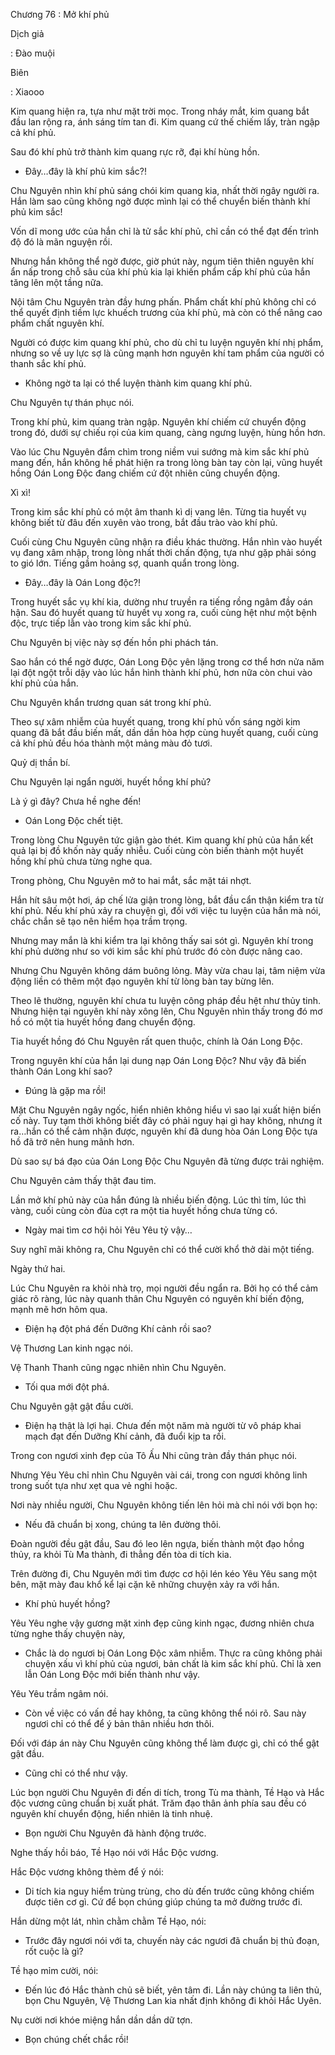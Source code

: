 




Chương 76 : Mở khí phủ


Dịch giả

: Đào muội

Biên

: Xiaooo

Kim quang hiện ra, tựa như mặt trời mọc. Trong nháy mắt, kim quang bắt đầu lan rộng ra, ánh sáng tím tan đi. Kim quang cứ thế chiếm lấy, tràn ngập cả khí phủ.

Sau đó khí phủ trở thành kim quang rực rỡ, đại khí hùng hồn.

- Đây…đây là khí phủ kim sắc?!

Chu Nguyên nhìn khí phủ sáng chói kim quang kia, nhất thời ngây người ra. Hắn làm sao cũng không ngờ được mình lại có thể chuyển biến thành khí phủ kim sắc!

Vốn dĩ mong ước của hắn chỉ là tử sắc khí phủ, chỉ cần có thể đạt đến trình độ đó là mãn nguyện rồi.

Nhưng hắn không thể ngờ được, giờ phút này, ngụm tiên thiên nguyên khí ẩn nấp trong chỗ sâu của khí phủ kia lại khiến phẩm cấp khí phủ của hắn tăng lên một tầng nữa.

Nội tâm Chu Nguyên tràn đầy hưng phấn. Phẩm chất khí phủ không chỉ có thể quyết định tiềm lực khuếch trương của khí phủ, mà còn có thể nâng cao phẩm chất nguyên khí.

Người có được kim quang khí phủ, cho dù chỉ tu luyện nguyên khí nhị phẩm, nhưng so về uy lực sợ là cũng mạnh hơn nguyên khí tam phẩm của người có thanh sắc khí phủ.

- Không ngờ ta lại có thể luyện thành kim quang khí phủ.

Chu Nguyên tự thán phục nói.

Trong khí phủ, kim quang tràn ngập. Nguyên khí chiếm cứ chuyển động trong đó, dưới sự chiếu rọi của kim quang, càng ngưng luyện, hùng hồn hơn.

Vào lúc Chu Nguyên đắm chìm trong niềm vui sướng mà kim sắc khí phủ mang đến, hắn không hề phát hiện ra trong lòng bàn tay còn lại, vũng huyết hồng Oán Long Độc đang chiếm cứ đột nhiên cũng chuyển động.

Xì xì!

Trong kim sắc khí phủ có một âm thanh kì dị vang lên. Từng tia huyết vụ không biết từ đâu đến xuyên vào trong, bắt đầu trào vào khí phủ.

Cuối cùng Chu Nguyên cũng nhận ra điều khác thường. Hắn nhìn vào huyết vụ đang xâm nhập, trong lòng nhất thời chấn động, tựa như gặp phải sóng to gió lớn. Tiếng gầm hoảng sợ, quanh quẩn trong lòng.

- Đây…đây là Oán Long độc?!

Trong huyết sắc vụ khí kia, dường như truyền ra tiếng rồng ngâm đầy oán hận. Sau đó huyết quang từ huyết vụ xong ra, cuối cùng hệt như một bệnh độc, trực tiếp lẫn vào trong kim sắc khí phủ.

Chu Nguyên bị việc này sợ đến hồn phi phách tán.

Sao hắn có thể ngờ được, Oán Long Độc yên lặng trong cơ thể hơn nửa năm lại đột ngột trỗi dậy vào lúc hắn hình thành khí phủ, hơn nữa còn chui vào khí phủ của hắn.

Chu Nguyên khẩn trương quan sát trong khí phủ.

Theo sự xâm nhiễm của huyết quang, trong khí phủ vốn sáng ngời kim quang đã bắt đầu biến mất, dần dần hòa hợp cùng huyết quang, cuối cùng cả khí phủ đều hóa thành một mảng màu đỏ tươi.

Quỷ dị thần bí.

Chu Nguyên lại ngẩn người, huyết hồng khí phủ?

Là ý gì đây? Chưa hề nghe đến!

- Oán Long Độc chết tiệt.

Trong lòng Chu Nguyên tức giận gào thét. Kim quang khí phủ của hắn kết quả lại bị đồ khốn này quấy nhiễu. Cuối cùng còn biến thành một huyết hồng khí phủ chưa từng nghe qua.

Trong phòng, Chu Nguyên mở to hai mắt, sắc mặt tái nhợt.

Hắn hít sâu một hơi, áp chế lửa giận trong lòng, bắt đầu cẩn thận kiểm tra từ khí phủ. Nếu khí phủ xảy ra chuyện gì, đối với việc tu luyện của hắn mà nói, chắc chắn sẽ tạo nên hiểm họa trầm trọng.

Nhưng may mắn là khi kiểm tra lại không thấy sai sót gì. Nguyên khí trong khí phủ dường như so với kim sắc khí phủ trước đó còn được nâng cao.

Nhưng Chu Nguyên không dám buông lỏng. Mày vừa chau lại, tâm niệm vừa động liền có thêm một đạo nguyên khí từ lòng bàn tay bừng lên.

Theo lẽ thường, nguyên khí chưa tu luyện công pháp đều hệt như thủy tinh. Nhưng hiện tại nguyên khí này xông lên, Chu Nguyên nhìn thấy trong đó mơ hồ có một tia huyết hồng đang chuyển động.

Tia huyết hồng đó Chu Nguyên rất quen thuộc, chính là Oán Long Độc.

Trong nguyên khí của hắn lại dung nạp Oán Long Độc? Như vậy đã biến thành Oán Long khí sao?

- Đúng là gặp ma rồi!

Mặt Chu Nguyên ngây ngốc, hiển nhiên không hiểu vì sao lại xuất hiện biến cố này. Tuy tạm thời không biết đây có phải nguy hại gì hay không, nhưng ít ra…hắn có thể cảm nhận được, nguyên khí đã dung hòa Oán Long Độc tựa hồ đã trở nên hung mãnh hơn.

Dù sao sự bá đạo của Oán Long Độc Chu Nguyên đã từng được trải nghiệm.

Chu Nguyên cảm thấy thật đau tim.

Lần mở khí phủ này của hắn đúng là nhiều biến động. Lúc thì tím, lúc thì vàng, cuối cùng còn đùa cợt ra một tia huyết hồng chưa từng có.

- Ngày mai tìm cơ hội hỏi Yêu Yêu tỷ vậy…

Suy nghĩ mãi không ra, Chu Nguyên chỉ có thể cười khổ thở dài một tiếng.

Ngày thứ hai.

Lúc Chu Nguyên ra khỏi nhà trọ, mọi người đều ngẩn ra. Bởi họ có thể cảm giác rõ ràng, lúc này quanh thân Chu Nguyên có nguyên khí biến động, mạnh mẽ hơn hôm qua.

- Điện hạ đột phá đến Dưỡng Khí cảnh rồi sao?

Vệ Thương Lan kinh ngạc nói.

Vệ Thanh Thanh cũng ngạc nhiên nhìn Chu Nguyên.

- Tối qua mới đột phá.

Chu Nguyên gật gật đầu cười.

- Điện hạ thật là lợi hại. Chưa đến một năm mà người từ vô pháp khai mạch đạt đến Dưỡng Khí cảnh, đã đuổi kịp ta rồi.

Trong con ngươi xinh đẹp của Tô Ấu Nhi cũng tràn đầy thán phục nói.

Nhưng Yêu Yêu chỉ nhìn Chu Nguyên vài cái, trong con ngươi không linh trong suốt tựa như xẹt qua vẻ nghi hoặc.

Nơi này nhiều người, Chu Nguyên không tiến lên hỏi mà chỉ nói với bọn họ:

- Nếu đã chuẩn bị xong, chúng ta lên đường thôi.

Đoàn người đều gật đầu, Sau đó leo lên ngựa, biến thành một đạo hồng thủy, ra khỏi Tù Ma thành, đi thẳng đến tòa di tích kia.

Trên đường đi, Chu Nguyên mới tìm được cơ hội lén kéo Yêu Yêu sang một bên, mặt mày đau khổ kể lại cặn kẽ những chuyện xảy ra với hắn.

- Khí phủ huyết hồng?

Yêu Yêu nghe vậy gương mặt xinh đẹp cũng kinh ngạc, đương nhiên chưa từng nghe thấy chuyện này,

- Chắc là do ngươi bị Oán Long Độc xâm nhiễm. Thực ra cũng không phải chuyện xấu vì khí phủ của ngươi, bản chất là kim sắc khí phủ. Chỉ là xen lẫn Oán Long Độc mới biến thành như vậy.

Yêu Yêu trầm ngâm nói.

- Còn về việc có vấn đề hay không, ta cũng không thể nói rõ. Sau này ngươi chỉ có thể để ý bản thân nhiều hơn thôi.

Đối với đáp án này Chu Nguyên cũng không thể làm được gì, chỉ có thể gật gật đầu.

- Cũng chỉ có thể như vậy.

Lúc bọn người Chu Nguyên đi đến di tích, trong Tù ma thành, Tề Hạo và Hắc độc vương cũng chuẩn bị xuất phát. Trăm đạo thân ảnh phía sau đều có nguyên khí chuyển động, hiển nhiên là tinh nhuệ.

- Bọn người Chu Nguyên đã hành động trước.

Nghe thấy hồi báo, Tề Hạo nói với Hắc Độc vương.

Hắc Độc vương không thèm để ý nói:

- Di tích kia nguy hiểm trùng trùng, cho dù đến trước cũng không chiếm được tiên cơ gì. Cứ để bọn chúng giúp chúng ta mở đường trước đi.

Hắn dừng một lát, nhìn chằm chằm Tề Hạo, nói:

- Trước đây ngươi nói với ta, chuyến này các ngươi đã chuẩn bị thủ đoạn, rốt cuộc là gì?

Tề hạo mỉm cười, nói:

- Đến lúc đó Hắc thành chủ sẽ biết, yên tâm đi. Lần này chúng ta liên thủ, bọn Chu Nguyên, Vệ Thương Lan kia nhất định không đi khỏi Hắc Uyên.

Nụ cười nơi khóe miệng hắn dần dần dữ tợn.

- Bọn chúng chết chắc rồi!




